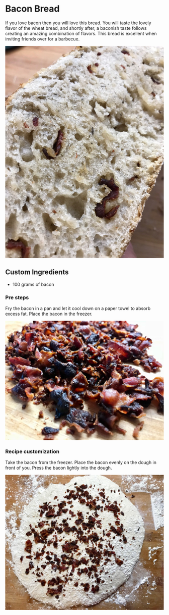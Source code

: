 # Bacon Bread

If you love bacon then you will love this bread.
You will taste the lovely flavor of the wheat bread, and shortly after, a baconish taste follows creating an amazing combination of flavors.
This bread is excellent when inviting friends over for a barbecue.

![The final bread](../../images/final-bacon-bread.jpg)

## Custom Ingredients

- 100 grams of bacon

### Pre steps

Fry the bacon in a pan and let it cool down on a paper towel to absorb excess fat. Place the bacon in the freezer.

![The fried bacon](../../images/fried-bacon.jpg)

### Recipe customization

Take the bacon from the freezer. Place the bacon evenly on the dough in front of you. Press the bacon lightly into the dough.

![The dough in front of you with the bacon placed on top](../../images/bacon-install.jpg)
